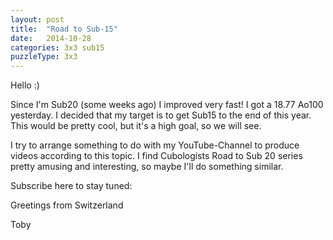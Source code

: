 ```yaml
---
layout: post
title:  "Road to Sub-15"
date:   2014-10-28
categories: 3x3 sub15
puzzleType: 3x3
---
```

Hello :)

Since I'm Sub20 (some weeks ago) I improved very fast! I got a 18.77 Ao100 yesterday.
I decided that my target is to get Sub15 to the end of this year. This would be pretty cool, but it's a high goal, so we will see.

I try to arrange something to do with my YouTube-Channel to produce videos according to this topic.
I find Cubologists Road to Sub 20 series pretty amusing and interesting, so maybe I'll do something similar.

Subscribe here to stay tuned: 

Greetings from Switzerland

Toby